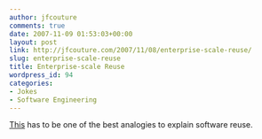 ```yaml
---
author: jfcouture
comments: true
date: 2007-11-09 01:53:03+00:00
layout: post
link: http://jfcouture.com/2007/11/08/enterprise-scale-reuse/
slug: enterprise-scale-reuse
title: Enterprise-scale Reuse
wordpress_id: 94
categories:
- Jokes
- Software Engineering
---
```


[This](http://parlezuml.com/blog/?postid=511) has to be one of the best analogies to explain software reuse.
